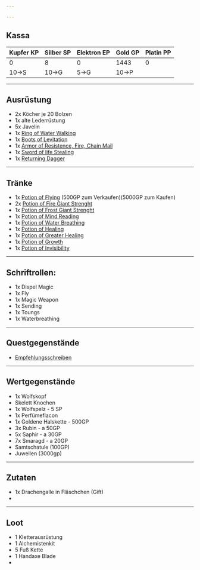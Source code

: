 ```yaml
---

---
```

## Kassa

| Kupfer KP | Silber SP | Elektron EP | Gold GP | Platin PP |
| --------- | --------- | ----------- | ------- | --------- |
| 0         | 8         | 0           | 1443    | 0         |
| 10->S     | 10->G     | 5->G        | 10->P   |           |

---
## Ausrüstung
- 2x Köcher je 20 Bolzen
- 1x alte Lederrüstung
- 5x Javelin
- 1x [Ring of Water Walking](https://www.dndbeyond.com/magic-items/4737-ring-of-water-walking) 
- 1x [Boots of Levitation](https://www.dndbeyond.com/magic-items/4588-boots-of-levitation) 
- 1x [Armor of Resistence, Fire, Chain Mail](https://www.dndbeyond.com/magic-items/5371-armor-of-resistance) 
- 1x [Sword of life Stealing](https://www.dndbeyond.com/magic-items/5390-sword-of-life-stealing) 
- 1x [Returning Dagger](https://dnd5e.wikidot.com/artificer:infusions#toc15) 

---
## Tränke
- 1x [Potion of Flying](https://www.dndbeyond.com/magic-items/4704-potion-of-flying) (500GP zum Verkaufen)(5000GP zum Kaufen)
- 2x [Potion of Fire Giant Strenght](https://www.dndbeyond.com/magic-items/5417-potion-of-giant-strength) 
- 1x [Potion of Frost Giant Strenght](https://www.dndbeyond.com/magic-items/5417-potion-of-giant-strength) 
- 1x [Potion of Mind Reading](https://www.dndbeyond.com/magic-items/4711-potion-of-mind-reading) 
- 1x [Potion of Water Breathing](https://www.dndbeyond.com/magic-items/4715-potion-of-water-breathing) 
- 1x [Potion of Healing](https://www.dndbeyond.com/magic-items/4708-potion-of-healing) 
- 1x [Potion of Greater Healing](https://www.dndbeyond.com/magic-items/5133-potion-of-healing-greater) 
- 1x [Potion of Growth](https://www.dndbeyond.com/magic-items/4707-potion-of-growth)  
- 1x [Potion of Invisibility](https://www.dndbeyond.com/magic-items/4710-potion-of-invisibility) 

---
## Schriftrollen:
- 1x Dispel Magic
- 1x Fly
- 1x Magic Weapon
- 1x Sending
- 1x Toungs
- 1x Waterbreathing

---
## Questgegenstände
- [Empfehlungsschreiben](Quests/Abgeschlossen/Quest%207) 


---
## Wertgegenstände
- 1x Wolfskopf
- Skelett Knochen
- 1x Wolfspelz - 5 SP
- 1x Perfümeflacon
- 1x Goldene Halskette - 500GP
- 3x Rubin - a 50GP
- 5x Saphir - a 30GP
- 7x Smaragd - a 20GP
- Samtschatule (100GP)
- Juwellen (3000gp)

---
## Zutaten
- 1x Drachengalle in Fläschchen (Gift)
- 


---
## Loot
- 1 Kletterausrüstung 
- 1 Alchemistenkit 
- 5 Fuß Kette
- 1 Handaxe Blade
- 
